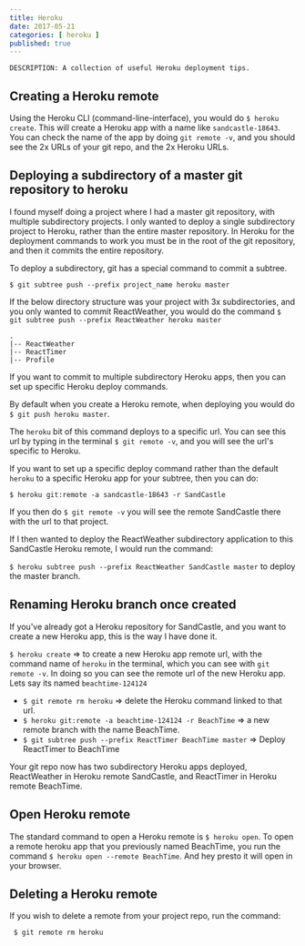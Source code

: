 ```yaml
---
title: Heroku
date: 2017-05-21
categories: [ heroku ]
published: true
---
```


    DESCRIPTION: A collection of useful Heroku deployment tips.

## Creating a Heroku remote

Using the Heroku CLI (command-line-interface), you would do `$ heroku create`. This will create a Heroku app with a name like `sandcastle-18643`. You can check the name of the app by doing `git remote -v`, and you should see the 2x URLs of your git repo, and the 2x Heroku URLs.

## Deploying a subdirectory of a master git repository to heroku

I found myself doing a project where I had a master git repository, with multiple subdirectory projects. I only wanted to deploy a single subdirectory project to Heroku, rather than the entire master repository. In Heroku for the deployment commands to work you must be in the root of the git repository, and then it commits the entire repository.

To deploy a subdirectory, git has a special command to commit a subtree.

`$ git subtree push --prefix project_name heroku master`

If the below directory structure was your project with 3x subdirectories, and you only wanted to commit ReactWeather, you would do the command `$ git subtree push --prefix ReactWeather heroku master`

```
.
|-- ReactWeather
|-- ReactTimer
|-- Profile
```

If you want to commit to multiple subdirectory Heroku apps, then you can set up specific Heroku deploy commands.

By default when you create a Heroku remote, when deploying you would do `$ git push heroku master`.

The `heroku` bit of this command deploys to a specific url. You can see this url by typing in the terminal `$ git remote -v`, and you will see the url's specific to Heroku.

If you want to set up a specific deploy command rather than the default `heroku` to a specific Heroku app for your subtree, then you can do:

`$ heroku git:remote -a sandcastle-18643 -r SandCastle`

If you then do `$ git remote -v` you will see the remote SandCastle there with the url to that project.

If I then wanted to deploy the ReactWeather subdirectory application to this SandCastle Heroku remote, I would run the command:

`$ heroku subtree push --prefix ReactWeather SandCastle master` to deploy the master branch.

## Renaming Heroku branch once created

If you've already got a Heroku repository for SandCastle, and you want to create a new Heroku app, this is the way I have done it.

`$ heroku create` => to create a new Heroku app remote url, with the command name of `heroku` in the terminal, which you can see with `git remote -v`. In doing so you can see the remote url of the new Heroku app. Lets say its named `beachtime-124124`

- `$ git remote rm heroku` => delete the Heroku command linked to that url.
- `$ heroku git:remote -a beachtime-124124 -r BeachTime` => a new remote branch with the name BeachTime.
- `$ git subtree push --prefix ReactTimer BeachTime master` => Deploy ReactTimer to BeachTime

Your git repo now has two subdirectory Heroku apps deployed, ReactWeather in Heroku remote SandCastle, and ReactTimer in Heroku remote BeachTime.

## Open Heroku remote

The standard command to open a Heroku remote is `$ heroku open`. To open a remote heroku app that you previously named BeachTime, you run the command `$ heroku open --remote BeachTime`. And hey presto it will open in your browser.

## Deleting a Heroku remote

If you wish to delete a remote from your project repo, run the command:

` $ git remote rm heroku`

